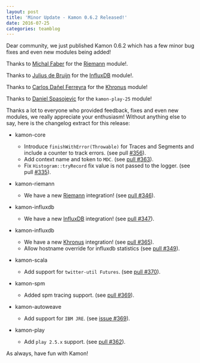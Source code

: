 ```yaml
---
layout: post
title: 'Minor Update - Kamon 0.6.2 Released!'
date: 2016-07-25
categories: teamblog
---
```


Dear community, we just published Kamon 0.6.2 which has a few minor bug fixes and even new modules being added!


Thanks to [Michal Faber](https://github.com/michalfaber) for the [Riemann] module!.

Thanks to [Julius de Bruijn](https://github.com/pimeys) for the [InfluxDB] module!.

Thanks to [Carlos Dañel Ferreyra](https://github.com/crypticmind) for the [Khronus] module!

Thanks to [Daniel Spasojevic](https://github.com/dspasojevic) for the `kamon-play-25` module!

Thanks a lot to everyone who provided feedback, fixes and even new modules, we really appreciate your enthusiasm!
Without anything else to say, here is the changelog extract for this release:

* kamon-core
  * Introduce `finishWithError(Throwable)` for Traces and Segments and include a counter to track errors. (see pull [#356](https://github.com/kamon-io/Kamon/pull/356)).
  * Add context name and token to `MDC`. (see [pull #363](https://github.com/kamon-io/Kamon/pull/363)).
  * Fix `Histogram::tryRecord` fix value is not passed to the logger. (see pull  [#335](https://github.com/kamon-io/Kamon/pull/335)).

* kamon-riemann
  * We have a new [Riemann] integration! (see [pull #346](https://github.com/kamon-io/Kamon/pull/346)).

* kamon-influxdb
  * We have a new [InfluxDB] integration! (see [pull #347](https://github.com/kamon-io/Kamon/pull/347)).

* kamon-influxdb
  * We have a new [Khronus] integration! (see [pull #365](https://github.com/kamon-io/Kamon/pull/365)).
  * Allow hostname override for influxdb statistics (see [pull #349](https://github.com/kamon-io/Kamon/pull/349)).

* kamon-scala
  * Add support for `twitter-util Futures`. (see [pull #370](https://github.com/kamon-io/Kamon/pull/370)).

* kamon-spm
  * Added spm tracing support. (see [pull #369](https://github.com/kamon-io/Kamon/pull/369)).

* kamon-autoweave
  * Add support for `IBM JRE`. (see [issue #369](https://github.com/kamon-io/Kamon/issues/354)).

* kamon-play
  * Add `play 2.5.x` support. (see [pull #362](https://github.com/kamon-io/Kamon/pull/362)).

As always, have fun with Kamon!

[Riemann]:http://riemann.io/
[InfluxDB]:https://influxdata.com/
[Khronus]:https://github.com/Searchlight/khronus
